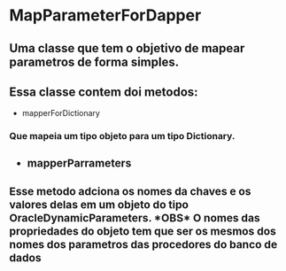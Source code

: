 # MapParameterForDapper
## Uma classe que tem o objetivo de mapear parametros de forma simples.
## Essa classe contem doi metodos:
<ul>
 <li>mapperForDictionary</li>
 </ul>
<h3>Que mapeia um tipo objeto para um tipo Dictionary<string, object>.<h3/>
 <ul>
 <li>mapperParrameters</li>
 </ul>
<h3>Esse metodo adciona os nomes da chaves e os valores delas em um objeto do tipo OracleDynamicParameters.
 *OBS* O nomes das propriedades do objeto tem que ser os mesmos dos nomes dos parametros das procedores do banco de dados<h3>
 
